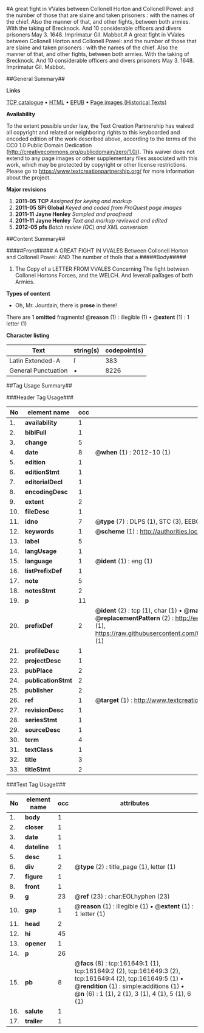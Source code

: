 #A great fight in VVales between Collonell Horton and Collonell Powel: and the number of those that are slaine and taken prisoners : with the names of the chief. Also the manner of that, and other fights, between both armies. With the taking of Brecknock. And 10 considerable officers and divers prisoners May 3. 1648. Imprimatur Gil. Mabbot.#
A great fight in VVales between Collonell Horton and Collonell Powel: and the number of those that are slaine and taken prisoners : with the names of the chief. Also the manner of that, and other fights, between both armies. With the taking of Brecknock. And 10 considerable officers and divers prisoners May 3. 1648. Imprimatur Gil. Mabbot.

##General Summary##

**Links**

[TCP catalogue](http://www.ota.ox.ac.uk/tcp/)  • 
[HTML](http://tei.it.ox.ac.uk/tcp/Texts-HTML/free/A85/A85599.html)  • 
[EPUB](http://tei.it.ox.ac.uk/tcp/Texts-EPUB/free/A85/A85599.epub) • 
[Page images (Historical Texts)](https://historicaltexts.jisc.ac.uk/eebo-99864210e)

**Availability**

To the extent possible under law, the Text Creation Partnership has waived all copyright and related or neighboring rights to this keyboarded and encoded edition of the work described above, according to the terms of the CC0 1.0 Public Domain Dedication (http://creativecommons.org/publicdomain/zero/1.0/). This waiver does not extend to any page images or other supplementary files associated with this work, which may be protected by copyright or other license restrictions. Please go to https://www.textcreationpartnership.org/ for more information about the project.

**Major revisions**

1. __2011-05__ __TCP__ *Assigned for keying and markup*
1. __2011-05__ __SPi Global__ *Keyed and coded from ProQuest page images*
1. __2011-11__ __Jayne Henley__ *Sampled and proofread*
1. __2011-11__ __Jayne Henley__ *Text and markup reviewed and edited*
1. __2012-05__ __pfs__ *Batch review (QC) and XML conversion*

##Content Summary##

#####Front#####
A GREAT FIGHT IN VVALES Between Collonell Horton and Collonell Powel: AND The number of thoſe that a
#####Body#####

1. The Copy of a LETTER FROM VVALES Concerning The fight between Collonel Hortons Forces, and the WELCH. And ſeverall paſſages of both Armies.

**Types of content**

  * Oh, Mr. Jourdain, there is **prose** in there!

There are 1 **omitted** fragments! 
 @__reason__ (1) : illegible (1)  •  @__extent__ (1) : 1 letter (1)

**Character listing**


|Text|string(s)|codepoint(s)|
|---|---|---|
|Latin Extended-A|ſ|383|
|General Punctuation|•|8226|

##Tag Usage Summary##

###Header Tag Usage###

|No|element name|occ|attributes|
|---|---|---|---|
|1.|__availability__|1||
|2.|__biblFull__|1||
|3.|__change__|5||
|4.|__date__|8| @__when__ (1) : 2012-10 (1)|
|5.|__edition__|1||
|6.|__editionStmt__|1||
|7.|__editorialDecl__|1||
|8.|__encodingDesc__|1||
|9.|__extent__|2||
|10.|__fileDesc__|1||
|11.|__idno__|7| @__type__ (7) : DLPS (1), STC (3), EEBO-CITATION (1), PROQUEST (1), VID (1)|
|12.|__keywords__|1| @__scheme__ (1) : http://authorities.loc.gov/ (1)|
|13.|__label__|5||
|14.|__langUsage__|1||
|15.|__language__|1| @__ident__ (1) : eng (1)|
|16.|__listPrefixDef__|1||
|17.|__note__|5||
|18.|__notesStmt__|2||
|19.|__p__|11||
|20.|__prefixDef__|2| @__ident__ (2) : tcp (1), char (1)  •  @__matchPattern__ (2) : ([0-9\-]+):([0-9IVX]+) (1), (.+) (1)  •  @__replacementPattern__ (2) : http://eebo.chadwyck.com/downloadtiff?vid=$1&page=$2 (1), https://raw.githubusercontent.com/textcreationpartnership/Texts/master/tcpchars.xml#$1 (1)|
|21.|__profileDesc__|1||
|22.|__projectDesc__|1||
|23.|__pubPlace__|2||
|24.|__publicationStmt__|2||
|25.|__publisher__|2||
|26.|__ref__|1| @__target__ (1) : http://www.textcreationpartnership.org/docs/. (1)|
|27.|__revisionDesc__|1||
|28.|__seriesStmt__|1||
|29.|__sourceDesc__|1||
|30.|__term__|4||
|31.|__textClass__|1||
|32.|__title__|3||
|33.|__titleStmt__|2||


###Text Tag Usage###

|No|element name|occ|attributes|
|---|---|---|---|
|1.|__body__|1||
|2.|__closer__|1||
|3.|__date__|1||
|4.|__dateline__|1||
|5.|__desc__|1||
|6.|__div__|2| @__type__ (2) : title_page (1), letter (1)|
|7.|__figure__|1||
|8.|__front__|1||
|9.|__g__|23| @__ref__ (23) : char:EOLhyphen (23)|
|10.|__gap__|1| @__reason__ (1) : illegible (1)  •  @__extent__ (1) : 1 letter (1)|
|11.|__head__|2||
|12.|__hi__|45||
|13.|__opener__|1||
|14.|__p__|26||
|15.|__pb__|8| @__facs__ (8) : tcp:161649:1 (1), tcp:161649:2 (2), tcp:161649:3 (2), tcp:161649:4 (2), tcp:161649:5 (1)  •  @__rendition__ (1) : simple:additions (1)  •  @__n__ (6) : 1 (1), 2 (1), 3 (1), 4 (1), 5 (1), 6 (1)|
|16.|__salute__|1||
|17.|__trailer__|1||
